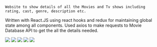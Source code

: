 	Website to show details of all the Movies and Tv shows including rating, cast, genre, description etc.
  Written with React.JS using react hooks and redux for maintaining global state among all components.
	Used axios to make requests to Movie Database API to get the all the details needed.


![](images/1.PNG)
![](images/2.PNG)
![](images/3.PNG)
![](images/4.PNG)
![](images/5.PNG)

